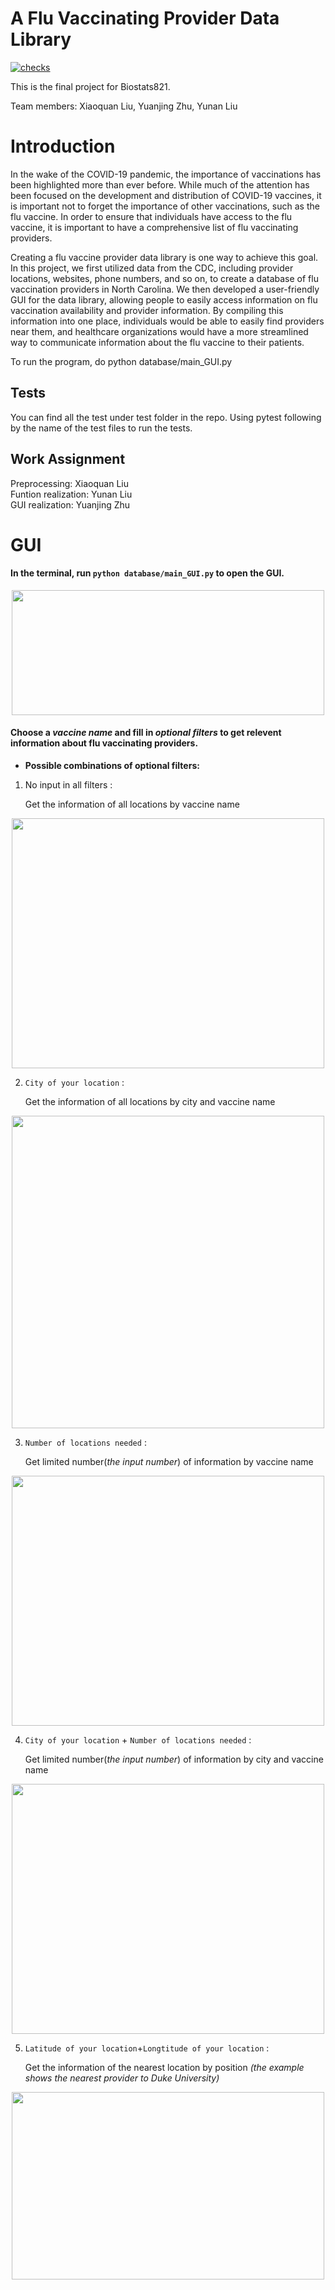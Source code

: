 # A Flu Vaccinating Provider Data Library

[![checks](https://github.com/XquanL/Biostats821_Final_Project/actions/workflows/checks.yml/badge.svg?branch=main)](https://github.com/XquanL/Biostats821_Final_Project/actions/workflows/checks.yml)

This is the final project for Biostats821. 

Team members: Xiaoquan Liu, Yuanjing Zhu, Yunan Liu

# Introduction
In the wake of the COVID-19 pandemic, the importance of vaccinations has been highlighted more than ever before. While much of the attention has been focused on the development and distribution of COVID-19 vaccines, it is important not to forget the importance of other vaccinations, such as the flu vaccine. In order to ensure that individuals have access to the flu vaccine, it is important to have a comprehensive list of flu vaccinating providers.

Creating a flu vaccine provider data library is one way to achieve this goal. In this project, we first utilized data from the CDC, including provider locations, websites, phone numbers, and so on, to create a database of flu vaccination providers in North Carolina. We then developed a user-friendly GUI for the data library, allowing people to easily access information on flu vaccination availability and provider information. By compiling this information into one place, individuals would be able to easily find providers near them, and healthcare organizations would have a more streamlined way to communicate information about the flu vaccine to their patients.

To run the program, do python database/main_GUI.py

## Tests
You can find all the test under test folder in the repo. Using pytest following by the name of the test files to run the tests.

## Work Assignment
Preprocessing: Xiaoquan Liu <br />
Funtion realization: Yunan Liu <br />
GUI realization: Yuanjing Zhu <br />

# GUI
#### In the terminal, run `python database/main_GUI.py` to open the GUI.
<p align="center">
  <img width="500" height="200" src="https://user-images.githubusercontent.com/112578003/235311464-5c72362e-fa30-42f9-b937-8c77ac1a4d7b.png"
</p>

#### Choose a *vaccine name* and fill in *optional filters* to get relevent information about flu vaccinating providers.

* **Possible combinations of optional filters:**
1. No input in all filters : 
   
   Get the information of all locations by vaccine name
<p align="center">
  <img width="500" height="400" src="https://user-images.githubusercontent.com/112578003/235312264-bfb039a3-2913-4939-907c-7313789fb098.png"
</p>

2. `City of your location` : 

   Get the information of all locations by city and vaccine name
<p align="center">
  <img width="500" height="500" src="https://user-images.githubusercontent.com/112578003/235312369-4c9cff7f-d2fc-4993-ace1-370e434a092b.png"
</p>

3. `Number of locations needed` : 

   Get limited number(*the input number*) of information by vaccine name
<p align="center">
  <img width="500" height="400" src="https://user-images.githubusercontent.com/112578003/235312434-0809e346-9db8-4c9d-822b-d547040e4f30.png"
</p>   

4. `City of your location` + `Number of locations needed` : 
    
   Get limited number(*the input number*) of information by city and vaccine name
<p align="center">
  <img width="500" height="400" src="https://user-images.githubusercontent.com/112578003/235312469-3160b5d6-f3d4-4897-9c25-7dfae828cab5.png"
</p>   

5. `Latitude of your location`+`Longtitude of your location` : 

   Get the information of the nearest location by position *(the example shows the nearest provider to Duke University)*
<p align="center">
  <img width="500" height="300" src="https://user-images.githubusercontent.com/112578003/235312551-b4aea7fe-12bd-42af-a94e-5ee1ef3c4ba3.png"
</p>  

